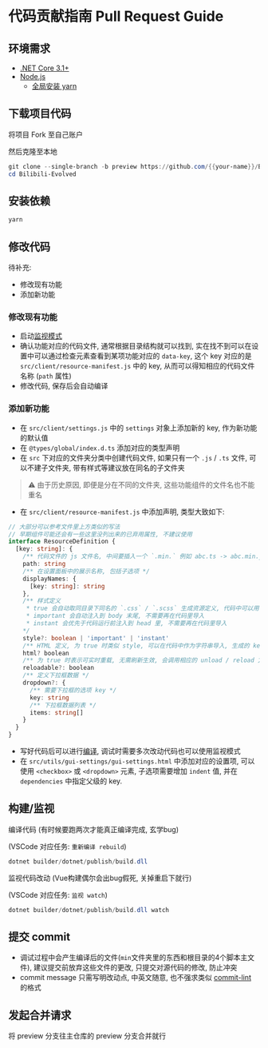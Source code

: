 # 代码贡献指南 Pull Request Guide

## 环境需求
- [.NET Core 3.1+](https://dotnet.microsoft.com/download)
- [Node.js](https://nodejs.org/en/download/)
  - [全局安装 yarn](https://yarnpkg.com/getting-started/install#global-install)

## 下载项目代码
将项目 Fork 至自己账户

然后克隆至本地
```powershell
git clone --single-branch -b preview https://github.com/{{your-name}}/Bilibili-Evolved.git
cd Bilibili-Evolved
```

## 安装依赖
```powershell
yarn
```

## 修改代码
待补充:
- 修改现有功能
- 添加新功能

### 修改现有功能
- 启动[监视模式](##构建/监视)
- 确认功能对应的代码文件, 通常根据目录结构就可以找到, 实在找不到可以在设置中可以通过检查元素查看到某项功能对应的 `data-key`, 这个 key 对应的是 `src/client/resource-manifest.js` 中的 key, 从而可以得知相应的代码文件名称 (`path` 属性)
- 修改代码, 保存后会自动编译

### 添加新功能
- 在 `src/client/settings.js` 中的 `settings` 对象上添加新的 key, 作为新功能的默认值
- 在 `@types/global/index.d.ts` 添加对应的类型声明
- 在 `src` 下对应的文件夹分类中创建代码文件, 如果只有一个 `.js` / `.ts` 文件, 可以不建子文件夹, 带有样式等建议放在同名的子文件夹
> ⚠️ 由于历史原因, 即便是分在不同的文件夹, 这些功能组件的文件名也不能重名

- 在 `src/client/resource-manifest.js` 中添加声明, 类型大致如下:
```ts
// 大部分可以参考文件里上方类似的写法
// 早期组件可能还会有一些这里没列出来的已弃用属性, 不建议使用
interface ResourceDefinition {
  [key: string]: {
    /** 代码文件的 js 文件名, 中间要插入一个 `.min.` 例如 abc.ts -> abc.min.js */
    path: string
    /** 在设置面板中的展示名称, 包括子选项 */
    displayNames: {
      [key: string]: string
    },
    /** 样式定义
     * true 会自动取同目录下同名的 `.css` / `.scss` 生成资源定义, 代码中可以用 `${key}Style` 作为样式的 key 导入
     * important 会自动注入到 body 末尾, 不需要再在代码里导入
     * instant 会优先于代码运行前注入到 head 里, 不需要再在代码里导入
    */
    style?: boolean | 'important' | 'instant'
    /** HTML 定义, 为 true 时类似 style, 可以在代码中作为字符串导入, 生成的 key 为 `${key}Html` */
    html? boolean
    /** 为 true 时表示可实时重载, 无需刷新生效, 会调用相应的 unload / reload 方法, 下述 */
    reloadable?: boolean
    /** 定义下拉框数据 */
    dropdown?: {
      /** 需要下拉框的选项 key */
      key: string
      /** 下拉框数据列表 */
      items: string[]
    }
  }
}
```
- 写好代码后可以进行[编译](##构建/监视), 调试时需要多次改动代码也可以使用监视模式
- 在 `src/utils/gui-settings/gui-settings.html` 中添加对应的设置项, 可以使用 `<checkbox>` 或 `<dropdown>` 元素, 子选项需要增加 `indent` 值, 并在 `dependencies` 中指定父级的 key.

## 构建/监视
编译代码 (有时候要跑两次才能真正编译完成, 玄学bug)

(VSCode 对应任务: `重新编译 rebuild`)
```powershell
dotnet builder/dotnet/publish/build.dll
```

监视代码改动 (Vue构建偶尔会出bug假死, 关掉重启下就行)

(VSCode 对应任务: `监视 watch`)
```powershell
dotnet builder/dotnet/publish/build.dll watch
```

## 提交 commit
- 调试过程中会产生编译后的文件(`min`文件夹里的东西和根目录的4个脚本主文件), 建议提交前放弃这些文件的更改, 只提交对源代码的修改, 防止冲突
- commit message 只需写明改动点, 中英文随意, 也不强求类似 [commit-lint](https://github.com/conventional-changelog/commitlint) 的格式

## 发起合并请求
将 preview 分支往主仓库的 preview 分支合并就行
